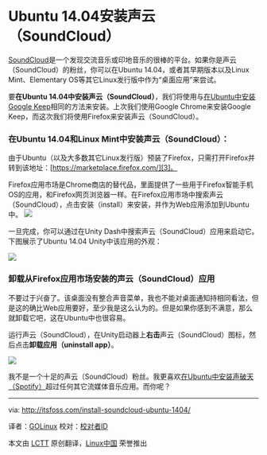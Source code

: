 Ubuntu 14.04安装声云（SoundCloud）
================================================================================
[SoundCloud][1]是一个发现交流音乐或印地音乐的很棒的平台。如果你是声云（SoundCloud）的粉丝，你可以在Ubuntu 14.04，或者其早期版本以及Linux Mint、Elementary OS等其它Linux发行版中作为“桌面应用”来尝试。

要**在Ubuntu 14.04中安装声云（SoundCloud）**，我们将使用与[在Ubuntu中安装Google Keep][2]相同的方法来安装。上次我们使用Google Chrome来安装Google Keep，而这次我们将使用Firefox来安装声云（SoundCloud）。
### 在Ubuntu 14.04和Linux Mint中安装声云（SoundCloud）： ###
由于Ubuntu（以及大多数其它Linux发行版）预装了Firefox，只需打开Firefox并转到该地址：[https://marketplace.firefox.com/][3]。

Firefox应用市场是Chrome商店的替代品，里面提供了一些用于Firefox智能手机OS的应用，和Firefox网页浏览器一样。在Firefox应用市场中搜索声云（SoundCloud），点击安装（install）来安装，并作为Web应用添加到Ubuntu中。
![](http://itsfoss.com/wp-content/uploads/2014/05/Firefox_SoundClud.jpeg)

一旦完成，你可以通过在Unity Dash中搜索声云（SoundCloud）应用来启动它。下图展示了Ubuntu 14.04 Unity中该应用的外观：

![](http://itsfoss.com/wp-content/uploads/2014/05/SoundCloud_Ubuntu.jpeg)

### 卸载从Firefox应用市场安装的声云（SoundCloud）应用 ###
不要过于兴奋了。该桌面没有整合声音菜单，我也不能对桌面通知持相同看法，但是这的确比Web应用要好，至少我是这么认为的。但是如果你感到不满意，那么就卸载它吧，这在Ubuntu中也很容易。

运行声云（SoundCloud），在Unity启动器上**右击**声云（SoundCloud）图标，然后点击**卸载应用（uninstall app）**。

![](http://itsfoss.com/wp-content/uploads/2014/05/Uninstall_SoundCloud_Ubuntu.jpeg)

我不是一个十足的声云（SoundCloud）粉丝。我更喜欢[在Ubuntu中安装声破天（Spotify）][4]超过任何其它流媒体音乐应用。而你呢？

--------------------------------------------------------------------------------

via: http://itsfoss.com/install-soundcloud-ubuntu-1404/

译者：[GOLinux](https://github.com/GOLinux) 校对：[校对者ID](https://github.com/校对者ID)

本文由 [LCTT](https://github.com/LCTT/TranslateProject) 原创翻译，[Linux中国](http://linux.cn/) 荣誉推出

[1]:https://soundcloud.com/
[2]:http://itsfoss.com/install-google-keep-ubuntu-1310/
[3]:https://marketplace.firefox.com/
[4]:http://itsfoss.com/install-spotify-ubuntu-1404/